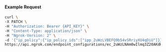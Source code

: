 <!-- Code generated for API Clients. DO NOT EDIT. -->

#### Example Request

```bash
curl \
-X PATCH \
-H "Authorization: Bearer {API_KEY}" \
-H "Content-Type: application/json" \
-H "Ngrok-Version: 2" \
-d '{"ip_policy":{"ip_policy_ids":["ipp_2uWzLVBEFQ9b54vSRriyXU4qDiU"]}}' \
https://api.ngrok.com/endpoint_configurations/ec_2uWzLNAm0wIlmq3Z20AKdHuRa62
```
